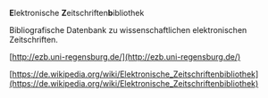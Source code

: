**E**lektronische **Z**eitschriften**b**ibliothek

Bibliografische Datenbank zu wissenschaftlichen elektronischen Zeitschriften.

[http://ezb.uni-regensburg.de/](http://ezb.uni-regensburg.de/)

[https://de.wikipedia.org/wiki/Elektronische_Zeitschriftenbibliothek](https://de.wikipedia.org/wiki/Elektronische_Zeitschriftenbibliothek)
